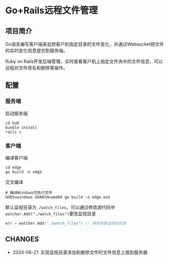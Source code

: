 # Go+Rails远程文件管理

## 项目简介

Go语言编写客户端来监控客户机指定目录的文件变化，并通过Websocket把文件的实时变化信息提交到服务端。

Ruby on Rails开发后端管理，实时查看客户机上指定文件夹中的文件信息，可以远程对文件改名和删除等操作。

## 配置

### 服务端

启动服务端

```shell
cd hub
bundle install
rails s
```

### 客户端

编译客户端

```shell
cd edge
go build -o edge
```

交叉编译

```shell
# 编译Windows可执行文件
GOOS=windows GOARCH=amd64 go build -o edge.exe
```

默认监视目录为`./watch_files`，可以通过修改源代码中`watcher.Add("./watch_files")`更改监视目录

```go
err = watcher.Add("./watch_files") // 换成你要监视的目录
```

## CHANGES

- 2024-06-21: 实现监视目录添加和删除文件时文件信息上报到服务器
